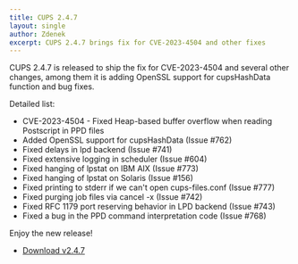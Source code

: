 ```yaml
---
title: CUPS 2.4.7
layout: single
author: Zdenek
excerpt: CUPS 2.4.7 brings fix for CVE-2023-4504 and other fixes
---
```


CUPS 2.4.7 is released to ship the fix for CVE-2023-4504 and several other changes, among them it is adding OpenSSL support for cupsHashData function and bug fixes.

Detailed list:

- CVE-2023-4504 - Fixed Heap-based buffer overflow when reading Postscript
  in PPD files
- Added OpenSSL support for cupsHashData (Issue #762)
- Fixed delays in lpd backend (Issue #741)
- Fixed extensive logging in scheduler (Issue #604)
- Fixed hanging of lpstat on IBM AIX (Issue #773)
- Fixed hanging of lpstat on Solaris (Issue #156)
- Fixed printing to stderr if we can't open cups-files.conf (Issue #777)
- Fixed purging job files via cancel -x (Issue #742)
- Fixed RFC 1179 port reserving behavior in LPD backend (Issue #743)
- Fixed a bug in the PPD command interpretation code (Issue #768)

Enjoy the new release!

* <a href="https://github.com/OpenPrinting/cups/releases/tag/v2.4.7" itemprop="sameAs" rel="nofollow noopener noreferrer"><i class="fas fa-fw fa-download" aria-hidden="true"></i>Download v2.4.7</a>

